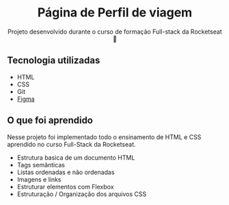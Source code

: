 <div align="center"> 
  <h1>Página de Perfil de viagem</h1> 
</div>
<p align="center">Projeto desenvolvido durante o curso de formação Full-stack da Rocketseat 🚀</p>

## Tecnologia utilizadas

- HTML
- CSS
- Git
- [Figma](https://www.figma.com/design/9nPmb3jTUYCaH1Gvcy28HT/Perfil-de-viagens-(Community)?node-id=3-376&node-type=canvas&t=akHtvuOyW4tF5IFi-0)

## O que foi aprendido

<p>Nesse projeto foi implementado todo o ensinamento de HTML e CSS aprendido no curso Full-Stack da Rocketseat.</p>
<ul>
  <li>Estrutura basica de um documento HTML</li>
  <li>Tags semânticas</li>
  <li>Listas ordenadas e não ordenadas</li>
  <li>Imagens e links</li>
  <li>Estruturar elementos com Flexbox</li>
  <li>Estruturação / Organização dos arquivos CSS</li>
</ul>
